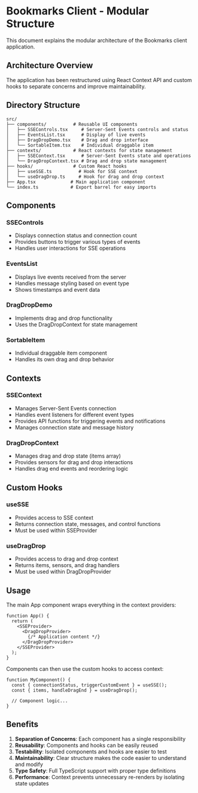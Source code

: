 # Bookmarks Client - Modular Structure

This document explains the modular architecture of the Bookmarks client application.

## Architecture Overview

The application has been restructured using React Context API and custom hooks to separate concerns and improve maintainability.

## Directory Structure

```
src/
├── components/          # Reusable UI components
│   ├── SSEControls.tsx     # Server-Sent Events controls and status
│   ├── EventsList.tsx      # Display of live events
│   ├── DragDropDemo.tsx    # Drag and drop interface
│   └── SortableItem.tsx    # Individual draggable item
├── contexts/            # React contexts for state management
│   ├── SSEContext.tsx      # Server-Sent Events state and operations
│   └── DragDropContext.tsx # Drag and drop state management
├── hooks/               # Custom React hooks
│   ├── useSSE.ts          # Hook for SSE context
│   └── useDragDrop.ts     # Hook for drag and drop context
├── App.tsx             # Main application component
└── index.ts            # Export barrel for easy imports
```

## Components

### SSEControls
- Displays connection status and connection count
- Provides buttons to trigger various types of events
- Handles user interactions for SSE operations

### EventsList
- Displays live events received from the server
- Handles message styling based on event type
- Shows timestamps and event data

### DragDropDemo
- Implements drag and drop functionality
- Uses the DragDropContext for state management

### SortableItem
- Individual draggable item component
- Handles its own drag and drop behavior

## Contexts

### SSEContext
- Manages Server-Sent Events connection
- Handles event listeners for different event types
- Provides API functions for triggering events and notifications
- Manages connection state and message history

### DragDropContext
- Manages drag and drop state (items array)
- Provides sensors for drag and drop interactions
- Handles drag end events and reordering logic

## Custom Hooks

### useSSE
- Provides access to SSE context
- Returns connection state, messages, and control functions
- Must be used within SSEProvider

### useDragDrop
- Provides access to drag and drop context
- Returns items, sensors, and drag handlers
- Must be used within DragDropProvider

## Usage

The main App component wraps everything in the context providers:

```tsx
function App() {
  return (
    <SSEProvider>
      <DragDropProvider>
        {/* Application content */}
      </DragDropProvider>
    </SSEProvider>
  );
}
```

Components can then use the custom hooks to access context:

```tsx
function MyComponent() {
  const { connectionStatus, triggerCustomEvent } = useSSE();
  const { items, handleDragEnd } = useDragDrop();
  
  // Component logic...
}
```

## Benefits

1. **Separation of Concerns**: Each component has a single responsibility
2. **Reusability**: Components and hooks can be easily reused
3. **Testability**: Isolated components and hooks are easier to test
4. **Maintainability**: Clear structure makes the code easier to understand and modify
5. **Type Safety**: Full TypeScript support with proper type definitions
6. **Performance**: Context prevents unnecessary re-renders by isolating state updates
